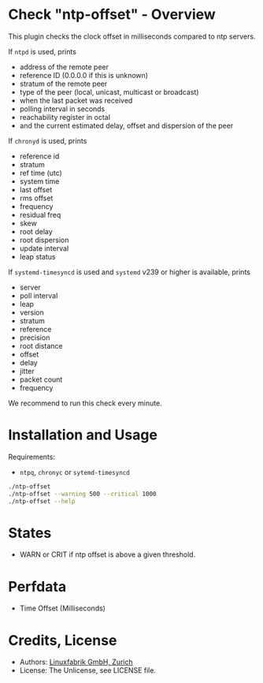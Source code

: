 # Check "ntp-offset" - Overview

This plugin checks the clock offset in milliseconds compared to ntp servers.

If `ntpd` is used, prints
* address of the remote peer
* reference ID (0.0.0.0 if this is unknown)
* stratum of the remote peer
* type of the peer (local, unicast, multicast or broadcast)
* when the last packet was received
* polling interval in seconds
* reachability register in octal
* and the current estimated delay, offset and dispersion of the peer

If `chronyd` is used, prints
* reference id
* stratum
* ref time (utc)
* system time
* last offset
* rms offset
* frequency
* residual freq
* skew
* root delay
* root dispersion
* update interval
* leap status

If `systemd-timesyncd` is used and `systemd` v239 or higher is available, prints
* server
* poll interval
* leap
* version
* stratum
* reference
* precision
* root distance
* offset
* delay
* jitter
* packet count
* frequency

We recommend to run this check every minute.


# Installation and Usage

Requirements:
* `ntpq`, `chronyc` or `sytemd-timesyncd`

```bash
./ntp-offset
./ntp-offset --warning 500 --critical 1000
./ntp-offset --help
```


# States

* WARN or CRIT if ntp offset is above a given threshold.


# Perfdata

* Time Offset (Milliseconds)


# Credits, License

* Authors: [Linuxfabrik GmbH, Zurich](https://www.linuxfabrik.ch)
* License: The Unlicense, see LICENSE file.
